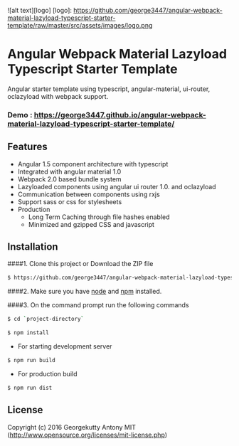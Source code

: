 ![alt text][logo]
 [logo]: https://github.com/george3447/angular-webpack-material-lazyload-typescript-starter-template/raw/master/src/assets/images/logo.png 
# Angular Webpack Material Lazyload Typescript Starter Template
Angular starter template using typescript, angular-material, ui-router, oclazyload with webpack support.

### Demo : https://george3447.github.io/angular-webpack-material-lazyload-typescript-starter-template/

## Features

* Angular 1.5 component architecture with typescript
* Integrated with angular material 1.0
* Webpack 2.0 based bundle system 
* Lazyloaded components using angular ui router 1.0. and oclazyload 
* Communication between components using rxjs
* Support sass or css for stylesheets
* Production
  * Long Term Caching through file hashes enabled
  * Minimized and gzipped CSS and javascript

## Installation

####1. Clone this project or Download the ZIP file

```sh
$ https://github.com/george3447/angular-webpack-material-lazyload-typescript-starter-template.git
```

####2.  Make sure you have [node](https://nodejs.org/en/download/) and  [npm](https://www.npmjs.org/) installed.
 
####3. On the command prompt run the following commands

```sh
$ cd `project-directory`
```

```sh
$ npm install 
```
- For starting development server 
```sh
$ npm run build
```
- For production build
```sh
$ npm run dist 
```

## License

Copyright (c) 2016 Georgekutty Antony
MIT (http://www.opensource.org/licenses/mit-license.php)